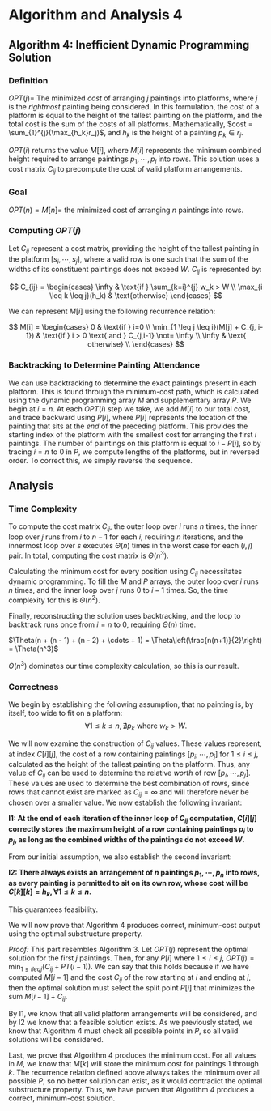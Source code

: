 # Algorithm and Analysis 4

## Algorithm 4: Inefficient Dynamic Programming Solution
### Definition
$OPT(j)=$ The minimized *cost* of arranging $j$ paintings into platforms, where $j$ is the *rightmost* painting being considered. In this formulation, the cost of a platform is equal to the height of the tallest painting on the platform, and the total cost is the sum of the costs of all platforms. Mathematically, $cost = \sum_{1}^{j}(\max_{h_k}r_j)$, and $h_k$ is the height of a painting $p_k \in r_j$.

$OPT(i)$ returns the value $M[i]$, where $M[i]$ represents the minimum combined height required to arrange paintings $p_1, \cdots, p_i$ into rows. This solution uses a cost matrix $C_{ij}$ to precompute the cost of valid platform arrangements. 

### Goal
$OPT(n)=M[n]=$ the minimized cost of arranging $n$ paintings into rows.

### Computing $OPT(j)$
Let $C_{ij}$ represent a cost matrix, providing the height of the tallest painting in the platform $[s_i, \cdots, s_j]$, where a valid row is one such that the sum of the widths of its constituent paintings does not exceed $W$. $C_{ij}$ is represented by:  

$$
C_{ij} = 
\begin{cases}
    \infty & \text{if } \sum_{k=i}^{j} w_k > W \\
    \max_{i \leq k \leq j}(h_k) & \text{otherwise}
\end{cases}
$$

We can represent $M[i]$ using the following recurrence relation:

$$
M[i] = 
\begin{cases}
    0 & \text{if } i=0 \\
    \min_{1 \leq j \leq i}(M[j] + C_{j, i-1}) & \text{if } i > 0 \text{ and } C_{j,i-1} \not= \infty \\
    \infty & \text{ otherwise} \\
\end{cases}
$$

### Backtracking to Determine Painting Attendance
We can use backtracking to determine the exact paintings present in each platform. This is found through the minimum-cost path, which is calculated using the dynamic programming array $M$ and supplementary array $P$. We begin at $i=n$. At each $OPT(i)$ step we take, we add $M[i]$ to our total cost, and trace backward using $P[i]$, where $P[i]$ represents the location of the painting that sits at the *end* of the preceding platform. This provides the starting index of the platform with the smallest cost for arranging the first $i$ paintings. The number of paintings on this platform is equal to $i - P[i]$, so by tracing $i = n$ to $0$ in $P$, we compute lengths of the platforms, but in reversed order. To correct this, we simply reverse the sequence. 

## Analysis
### Time Complexity
To compute the cost matrix $C_{ij}$, the outer loop over $i$ runs $n$ times, the inner loop over $j$ runs from $i$ to $n-1$ for each $i$, requiring $n$ iterations, and the innermost loop over $s$ executes $\Theta(n)$ times in the worst case for each $(i, j)$ pair. In total, computing the cost matrix is $\Theta(n^3)$.

Calculating the minimum cost for every position using $C_{ij}$ necessitates dynamic programming. To fill the $M$ and $P$ arrays, the outer loop over $i$ runs $n$ times, and the inner loop over $j$ runs $0$ to $i - 1$ times. So, the time complexity for this is $\Theta(n^2)$.

Finally, reconstructing the solution uses backtracking, and the loop to backtrack runs once from $i = n$ to $0$, requiring $\Theta(n)$ time.

$\Theta(n + (n - 1) + (n - 2) + \cdots + 1) = \Theta\left(\frac{n(n+1)}{2}\right) = \Theta(n^3)$

$\Theta(n^3)$ dominates our time complexity calculation, so this is our result.

### Correctness
We begin by establishing the following assumption, that no painting is, by itself, too wide to fit on a platform: 
$$
\forall 1 \leq k \leq n, \nexists p_k \text{ where } w_k > W.
$$

We will now examine the construction of $C_{ij}$ values. These values represent, at index $C[i][j]$, the cost of a row containing paintings $[p_i, \cdots, p_j]$ for $1 \leq i \leq j$, calculated as the height of the tallest painting on the platform. Thus, any value of $C_{ij}$ can be used to determine the relative *worth* of row $[p_i, \cdots, p_j]$. These values are used to determine the best combination of rows, since rows that cannot exist are marked as $C_{ij} = \infty$ and will therefore never be chosen over a smaller value. We now establish the following invariant:

__$\text{I1}$: At the end of each iteration of the inner loop of $C_{ij}$ computation, $C[i][j]$ correctly stores the maximum height of a row containing paintings $p_i$ to $p_j$, as long as the combined widths of the paintings do not exceed $W$.__ 

From our initial assumption, we also establish the second invariant:

__$\text{I2}$: There always exists an arrangement of $n$ paintings $p_1, \cdots, p_n$ into rows, as every painting is permitted to sit on its own row, whose cost will be $C[k][k] = h_k, \forall 1 \leq k \leq n$.__ 

This guarantees feasibility.

We will now prove that Algorithm 4 produces correct, minimum-cost output using the optimal substructure property. 

*Proof:* This part resembles Algorithm 3. Let $OPT(j)$ represent the optimal solution for the first $j$ paintings. Then, for any $P[i]$ where $1 \leq i \leq j$, $OPT(j) = \min_{1 \leq i leq j}(C_{ij} + P{T(i-1)})$. We can say that this holds because if we have computed $M[i-1]$ and the cost $C_{ij}$ of the row starting at $i$ and ending at $j$, then the optimal solution must select the split point $P[i]$ that minimizes the sum $M[i-1] + C_{ij}$.

By $\text{I1}$, we know that all valid platform arrangements will be considered, and by $\text{I2}$ we know that a feasible solution exists. As we previously stated, we know that Algorithm 4 must check all possible points in $P$, so all valid solutions will be considered. 

Last, we prove that Algorithm 4 produces the minimum cost. For all values in $M$, we know that $M[k]$ will store the minimum cost for paintings $1$ through $k$. The recurrence relation defined above always takes the minimum over all possible $P$, so no better solution can exist, as it would contradict the optimal substructure property. Thus, we have proven that Algorithm 4 produces a correct, minimum-cost solution. 